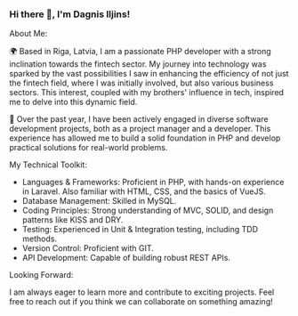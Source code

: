 ### Hi there 👋, I'm Dagnis Iljins!

About Me:

🌍 Based in Riga, Latvia, I am a passionate PHP developer with a strong inclination towards the fintech sector. My journey into technology was sparked by the vast possibilities I saw in enhancing the efficiency of not just the fintech field, where I was initially involved, but also various business sectors. This interest, coupled with my brothers' influence in tech, inspired me to delve into this dynamic field.

🚀 Over the past year, I have been actively engaged in diverse software development projects, both as a project manager and a developer. This experience has allowed me to build a solid foundation in PHP and develop practical solutions for real-world problems.

My Technical Toolkit:

- Languages & Frameworks: Proficient in PHP, with hands-on experience in Laravel.  Also familiar with HTML, CSS, and the basics of VueJS.
- Database Management: Skilled in MySQL.
- Coding Principles: Strong understanding of MVC, SOLID, and design patterns like KISS and DRY.
- Testing: Experienced in Unit & Integration testing, including TDD methods.
- Version Control: Proficient with GIT.
- API Development: Capable of building robust REST APIs.

Looking Forward:

I am always eager to learn more and contribute to exciting projects. Feel free to reach out if you think we can collaborate on something amazing!


